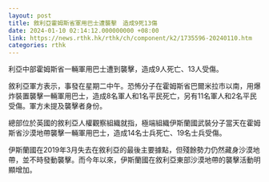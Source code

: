 ```yaml
---
layout: post
title: 敘利亞霍姆斯省軍用巴士遭襲擊　造成9死13傷
date: 2024-01-10 02:14:12.000000000 +08:00
link: https://news.rthk.hk/rthk/ch/component/k2/1735596-20240110.htm
categories: rthk
---
```


利亞中部霍姆斯省一輛軍用巴士遭到襲擊，造成9人死亡、13人受傷。

敘利亞軍方表示，事發在星期二中午。恐怖分子在霍姆斯省巴爾米拉市以南，用爆炸裝置襲擊一輛軍用巴士，造成8名軍人和1名平民死亡，另有11名軍人和2名平民受傷。軍方未提及襲擊者身份。

總部位於英國的敘利亞人權觀察組織就指，極端組織伊斯蘭國武裝分子當天在霍姆斯省沙漠地帶襲擊一輛軍用巴士，造成14名士兵死亡、19名士兵受傷。

伊斯蘭國在2019年3月失去在敘利亞的最後主要據點，但殘餘勢力仍然藏身沙漠地帶，並不時發動襲擊。而今年以來，伊斯蘭國在敘利亞東部沙漠地帶的襲擊活動明顯增加。
